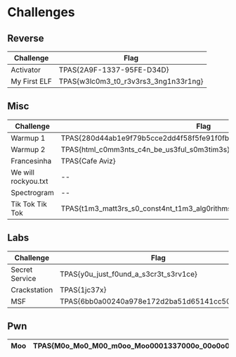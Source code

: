 # Challenges

## Reverse

| Challenge    | Flag                                 |
|--------------|--------------------------------------|
| Activator    | TPAS{2A9F-1337-95FE-D34D}            |
| My First ELF | TPAS{w3lc0m3_t0_r3v3rs3_3ng1n33r1ng} |

## Misc

| Challenge           | Flag                                                                   |
|---------------------|------------------------------------------------------------------------|
| Warmup 1            | TPAS{280d44ab1e9f79b5cce2dd4f58f5fe91f0fbacdac9f7447dffc318ceb79f2d02} |
| Warmup 2            | TPAS{html_c0mm3nts_c4n_be_us3ful_s0m3tim3s}                            |
| Francesinha         | TPAS{Cafe Aviz}                                                        |
| We will rockyou.txt | --                                                                     |
| Spectrogram         | --                                                                     |
| Tik Tok Tik Tok     | TPAS{t1m3_matt3rs_s0_const4nt_t1m3_alg0rithms_ar3_c00l!}               |

## Labs

| Challenge      | Flag                                           |
| -------------- | ---------------------------------------------- |
| Secret Service | TPAS{y0u_just_f0und_a_s3cr3t_s3rv1ce}          |
| Crackstation   | TPAS{1jc37x}                                   |
| MSF            | TPAS{6bb0a00240a978e172d2ba51d65141cc50a0bfee} |

## Pwn

| Moo | TPAS{M0o_Mo0_M00_m0oo_Moo0001337000o_00o0o0om0o} |
| --- | ------------------------------------------------ |
